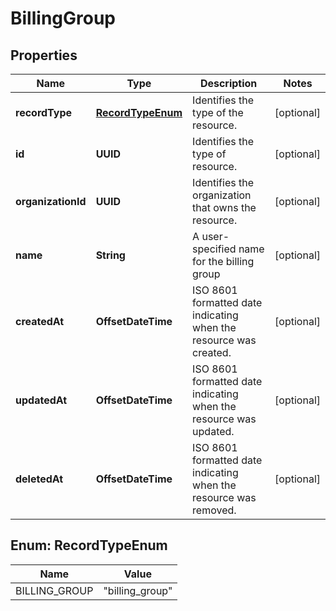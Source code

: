 

# BillingGroup


## Properties

Name | Type | Description | Notes
------------ | ------------- | ------------- | -------------
**recordType** | [**RecordTypeEnum**](#RecordTypeEnum) | Identifies the type of the resource. |  [optional]
**id** | **UUID** | Identifies the type of resource. |  [optional]
**organizationId** | **UUID** | Identifies the organization that owns the resource. |  [optional]
**name** | **String** | A user-specified name for the billing group |  [optional]
**createdAt** | **OffsetDateTime** | ISO 8601 formatted date indicating when the resource was created. |  [optional]
**updatedAt** | **OffsetDateTime** | ISO 8601 formatted date indicating when the resource was updated. |  [optional]
**deletedAt** | **OffsetDateTime** | ISO 8601 formatted date indicating when the resource was removed. |  [optional]



## Enum: RecordTypeEnum

Name | Value
---- | -----
BILLING_GROUP | &quot;billing_group&quot;



